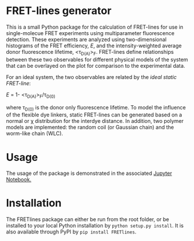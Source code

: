 # FRET-lines generator

This is a small Python package for the calculation of FRET-lines for use in single-molecue FRET experiments using multiparameter fluorescence detection. These experiments are analyzed using two-dimensional histograms of the FRET efficiency, *E*, and the intensity-weighted average donor fluorescence lifetime, <&tau;<sub>D(A)</sub>><sub>F</sub>. FRET-lines define relationships between these two observables for different physical models of the system that can be overlayed on the plot for comparison to the experimental data.

For an ideal system, the two observables are related by the *ideal static FRET-line*:

*E* = 1- <&tau;<sub>D(A)</sub>><sub>F</sub>/&tau;<sub>D(0)</sub>
  
 where &tau;<sub>D(0)</sub> is the donor only fluorescence lifetime. To model the influence of the flexible dye linkers, static FRET-lines can be generated based on a normal or &chi; distribution for the interdye distance. In addition, two polymer models are implemented: the random coil (or Gaussian chain) and the worm-like chain (WLC).
 
 # Usage
 
 The usage of the package is demonstrated in the associated [Jupyter Notebook.](https://github.com/AndersBarth/FRETlines/blob/master/FRETlines.ipynb)

# Installation

The FRETlines package can either be run from the root folder, or be installed to your local Python installation by `python setup.py install`. It is also available through PyPI by `pip install FRETlines`.
